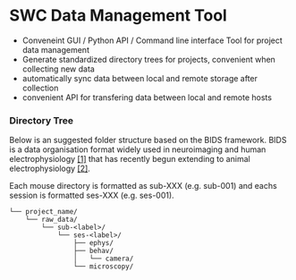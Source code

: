# SWC Data Management Tool

- Conveneint GUI / Python API / Command line interface Tool for project data management
- Generate standardized directory trees for projects, convenient when collecting new data
- automatically sync data between local and remote storage after collection
- convenient API for transfering data between local and remote hosts

### Directory Tree

Below is an suggested folder structure based on the BIDS framework. BIDS is a data organisation format widely used in neuroimaging and human electrophysiology [[1]](https://www.nature.com/articles/s41597-019-0105-7) that has recently begun extending to animal electrophysiology [[2]](https://neurostars.org/t/towards-a-standard-organization-for-animal-electrophysiology-a-new-bids-extension-proposal/18588).

Each mouse directory is formatted as sub-XXX (e.g. sub-001) and eachs session is formatted ses-XXX (e.g. ses-001).

```
└── project_name/
    └── raw_data/
        └── sub-<label>/
            └── ses-<label>/
                ├── ephys/
                ├── behav/
                │   └── camera/
                └── microscopy/
```                      

